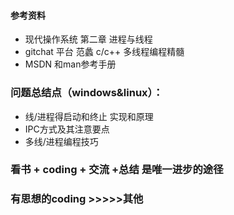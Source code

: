 #### 参考资料

- 现代操作系统 第二章 进程与线程
- gitchat 平台 范蠡 c/c++ 多线程编程精髓
- MSDN 和man参考手册



### 问题总结点（windows&linux）：

- 线/进程得启动和终止 实现和原理
- IPC方式及其注意要点
- 多线/进程编程技巧







### 看书 + coding + 交流 +总结 是唯一进步的途径

### 有思想的coding >>>>>其他


